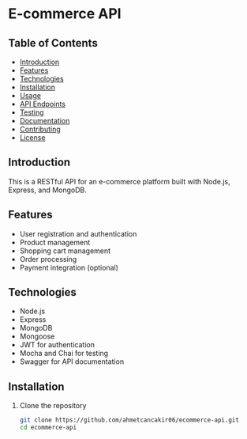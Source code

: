 # E-commerce API

## Table of Contents
- [Introduction](#introduction)
- [Features](#features)
- [Technologies](#technologies)
- [Installation](#installation)
- [Usage](#usage)
- [API Endpoints](#api-endpoints)
- [Testing](#testing)
- [Documentation](#documentation)
- [Contributing](#contributing)
- [License](#license)

## Introduction
This is a RESTful API for an e-commerce platform built with Node.js, Express, and MongoDB.

## Features
- User registration and authentication
- Product management
- Shopping cart management
- Order processing
- Payment integration (optional)

## Technologies
- Node.js
- Express
- MongoDB
- Mongoose
- JWT for authentication
- Mocha and Chai for testing
- Swagger for API documentation

## Installation
1. Clone the repository
   ```bash
   git clone https://github.com/ahmetcancakir06/ecommerce-api.git
   cd ecommerce-api